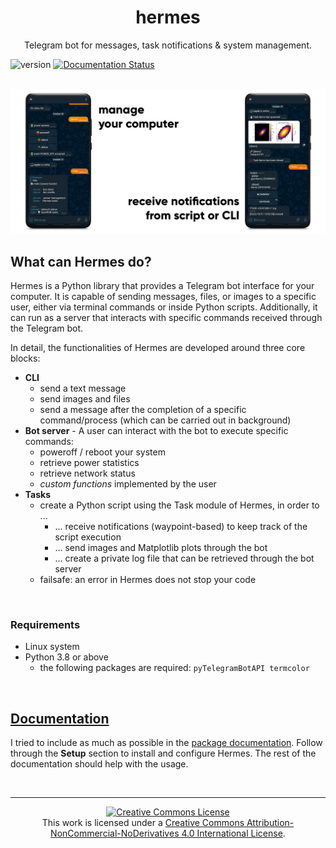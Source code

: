 <h1 align="center">hermes</h1>
<p align="center">Telegram bot for messages, task notifications & system management.</p>

![version](https://img.shields.io/badge/version-2.2-blue)
[![Documentation Status](https://readthedocs.org/projects/bothermes/badge/?version=latest)](https://bothermes.readthedocs.io/en/latest/?badge=latest)

<br>

<div align="center">
    <img src="https://raw.githubusercontent.com/baronefr/hermes/master/img/cover.png">
</div>

## What can Hermes do?

Hermes is a Python library that provides a Telegram bot interface for your computer.
It is capable of sending messages, files, or images to a specific user, either via terminal commands or inside Python scripts.
Additionally, it can run as a server that interacts with specific commands received through the Telegram bot. 


In detail, the functionalities of Hermes are developed around three core blocks:
* **CLI**
    - send a text message
    - send images and files
    - send a message after the completion of a specific command/process (which can be carried out in background)
* **Bot server** - A user can interact with the bot to execute specific commands:
    - poweroff / reboot your system
    - retrieve power statistics
    - retrieve network status
    - *custom functions* implemented by the user
* **Tasks**
    - create a Python script using the Task module of Hermes, in order to ...
        - ... receive notifications (waypoint-based) to keep track of the script execution
        - ... send images and Matplotlib plots through the bot
        - ... create a private log file that can be retrieved through the bot server
    - failsafe: an error in Hermes does not stop your code

<br>

### Requirements

* Linux system
* Python 3.8 or above
    - the following packages are required: `pyTelegramBotAPI termcolor`

<br>

## [Documentation](https://bothermes.readthedocs.io/en/latest/)

I tried to include as much as possible in the [package documentation](https://bothermes.readthedocs.io/en/latest/). Follow through the **Setup** section to install and configure Hermes. The rest of the documentation should help with the usage.

<br>

---
<p align="center">
<a rel="license" href="http://creativecommons.org/licenses/by-nc-nd/4.0/"><img alt="Creative Commons License" style="border-width:0" src="https://i.creativecommons.org/l/by-nc-nd/4.0/88x31.png" /></a><br />This work is licensed under a <a rel="license" href="http://creativecommons.org/licenses/by-nc-nd/4.0/">Creative Commons Attribution-NonCommercial-NoDerivatives 4.0 International License</a>.
</p>
